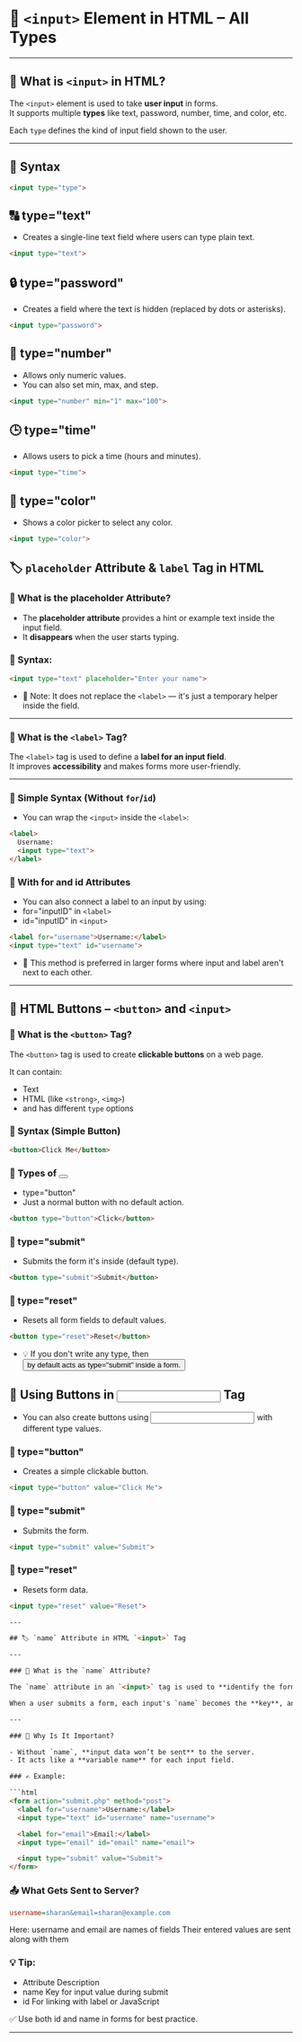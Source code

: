 # 🧾 `<input>` Element in HTML – All Types

---

## 📌 What is `<input>` in HTML?

The `<input>` element is used to take **user input** in forms.  
It supports multiple **types** like text, password, number, time, and color, etc.

Each `type` defines the kind of input field shown to the user.

---

## 🧪 Syntax

```html
<input type="type">
```

## 🔠 type="text"
- Creates a single-line text field where users can type plain text.

```html
<input type="text">
```

## 🔒 type="password"
- Creates a field where the text is hidden (replaced by dots or asterisks).

```html
<input type="password">
```

## 🔢 type="number"
- Allows only numeric values.
- You can also set min, max, and step.

```html
<input type="number" min="1" max="100">
```

## 🕒 type="time"
- Allows users to pick a time (hours and minutes).

```html
<input type="time">
```

## 🎨 type="color"
- Shows a color picker to select any color.

```html
<input type="color">
```

## 🏷️ `placeholder` Attribute & `label` Tag in HTML


### 💬 What is the placeholder Attribute?
- The **placeholder attribute** provides a hint or example text inside the input field.
- It **disappears** when the user starts typing.

### 🔸 Syntax:
```html
<input type="text" placeholder="Enter your name">
```
- 📌 Note: It does not replace the `<label>` — it's just a temporary helper inside the field.

---

### 📜 What is the `<label>` Tag?

The `<label>` tag is used to define a **label for an input field**.  
It improves **accessibility** and makes forms more user-friendly.

---

### 🔸 Simple Syntax (Without `for`/`id`)

- You can wrap the `<input>` inside the `<label>`:

```html
<label>
  Username:
  <input type="text">
</label>
```

### 🔸 With for and id Attributes
- You can also connect a label to an input by using:
- for="inputID" in `<label>`
- id="inputID" in `<input>`

```html
<label for="username">Username:</label>
<input type="text" id="username">
```
- 🎯 This method is preferred in larger forms where input and label aren't next to each other.

--- 


## 🔘 HTML Buttons – `<button>` and `<input>`


### 📌 What is the `<button>` Tag?

The `<button>` tag is used to create **clickable buttons** on a web page.

It can contain:
- Text
- HTML (like `<strong>`, `<img>`)
- and has different `type` options


### 🔸 Syntax (Simple Button)

```html
<button>Click Me</button>
```

### 🧾 Types of <button>
- type="button"
- Just a normal button with no default action.

```html
<button type="button">Click</button>
```

### 🔹 type="submit"
- Submits the form it's inside (default type).

```html
<button type="submit">Submit</button>
```

### 🔹 type="reset"
- Resets all form fields to default values.

```html
<button type="reset">Reset</button>
```

- 💡 If you don't write any type, then <button> by default acts as type="submit" inside a form.

## 📌 Using Buttons in <input> Tag
- You can also create buttons using <input> with different type values.

### 🔹 type="button"
- Creates a simple clickable button.

```html
<input type="button" value="Click Me">
```

### 🔹 type="submit"
- Submits the form.

```html
<input type="submit" value="Submit">
```

### 🔹 type="reset"
- Resets form data.

```html
<input type="reset" value="Reset">

---

## 🏷️ `name` Attribute in HTML `<input>` Tag

---

### 📌 What is the `name` Attribute?

The `name` attribute in an `<input>` tag is used to **identify the form data** after submission.

When a user submits a form, each input's `name` becomes the **key**, and the entered value becomes the **value** in the data sent to the server.

---

### 🧠 Why Is It Important?

- Without `name`, **input data won’t be sent** to the server.
- It acts like a **variable name** for each input field.

### ✍ Example:

```html
<form action="submit.php" method="post">
  <label for="username">Username:</label>
  <input type="text" id="username" name="username">

  <label for="email">Email:</label>
  <input type="email" id="email" name="email">

  <input type="submit" value="Submit">
</form>
```
### 📤 What Gets Sent to Server?
```ini
username=sharan&email=sharan@example.com
```
Here:
username and email are names of fields
Their entered values are sent along with them

### 💡 Tip:
- Attribute	Description
- name	Key for input value during submit
- id	For linking with label or JavaScript

✅ Use both id and name in forms for best practice.

---

